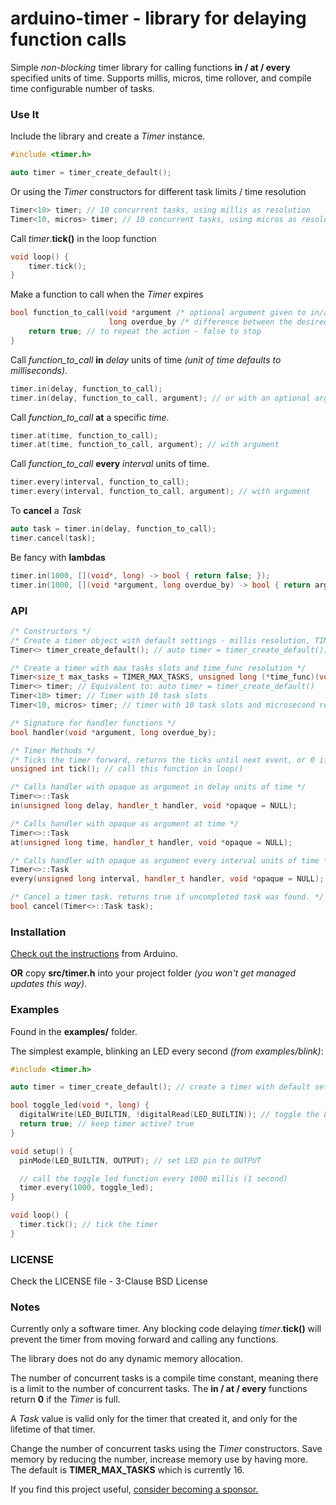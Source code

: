 # arduino-timer - library for delaying function calls

Simple *non-blocking* timer library for calling functions **in / at / every** specified units of time. Supports millis, micros, time rollover, and compile time configurable number of tasks.

### Use It

Include the library and create a *Timer* instance.
```cpp
#include <timer.h>

auto timer = timer_create_default();
```

Or using the *Timer* constructors for different task limits / time resolution
```cpp
Timer<10> timer; // 10 concurrent tasks, using millis as resolution
Timer<10, micros> timer; // 10 concurrent tasks, using micros as resolution
```

Call *timer*.**tick()** in the loop function
```cpp
void loop() {
    timer.tick();
}
```

Make a function to call when the *Timer* expires
```cpp
bool function_to_call(void *argument /* optional argument given to in/at/every */
                      long overdue_by /* difference between the desired and requested time */) {
    return true; // to repeat the action - false to stop
}
```

Call *function\_to\_call* **in** *delay* units of time *(unit of time defaults to milliseconds)*.
```cpp
timer.in(delay, function_to_call);
timer.in(delay, function_to_call, argument); // or with an optional argument for function_to_call
```

Call *function\_to\_call* **at** a specific *time*.
```cpp
timer.at(time, function_to_call);
timer.at(time, function_to_call, argument); // with argument
```

Call *function\_to\_call* **every** *interval* units of time.
```cpp
timer.every(interval, function_to_call);
timer.every(interval, function_to_call, argument); // with argument
```

To **cancel** a *Task*
```cpp
auto task = timer.in(delay, function_to_call);
timer.cancel(task);
```

Be fancy with **lambdas**
```cpp
timer.in(1000, [](void*, long) -> bool { return false; });
timer.in(1000, [](void *argument, long overdue_by) -> bool { return argument; }, argument);
```

### API

```cpp
/* Constructors */
/* Create a timer object with default settings - millis resolution, TIMER_MAX_TASKS (=16) task slots */
Timer<> timer_create_default(); // auto timer = timer_create_default();

/* Create a timer with max_tasks slots and time_func resolution */
Timer<size_t max_tasks = TIMER_MAX_TASKS, unsigned long (*time_func)(void) = millis> timer;
Timer<> timer; // Equivalent to: auto timer = timer_create_default()
Timer<10> timer; // Timer with 10 task slots
Timer<10, micros> timer; // timer with 10 task slots and microsecond resolution

/* Signature for handler functions */
bool handler(void *argument, long overdue_by);

/* Timer Methods */
/* Ticks the timer forward, returns the ticks until next event, or 0 if none */
unsigned int tick(); // call this function in loop()

/* Calls handler with opaque as argument in delay units of time */
Timer<>::Task
in(unsigned long delay, handler_t handler, void *opaque = NULL);

/* Calls handler with opaque as argument at time */
Timer<>::Task
at(unsigned long time, handler_t handler, void *opaque = NULL);

/* Calls handler with opaque as argument every interval units of time */
Timer<>::Task
every(unsigned long interval, handler_t handler, void *opaque = NULL);

/* Cancel a timer task. returns true if uncompleted task was found. */
bool cancel(Timer<>::Task task);
```

### Installation

[Check out the instructions](https://www.arduino.cc/en/Guide/Libraries) from Arduino.

**OR** copy **src/timer.h** into your project folder *(you won't get managed updates this way)*.

### Examples

Found in the **examples/** folder.

The simplest example, blinking an LED every second *(from examples/blink)*:

```cpp
#include <timer.h>

auto timer = timer_create_default(); // create a timer with default settings

bool toggle_led(void *, long) {
  digitalWrite(LED_BUILTIN, !digitalRead(LED_BUILTIN)); // toggle the LED
  return true; // keep timer active? true
}

void setup() {
  pinMode(LED_BUILTIN, OUTPUT); // set LED pin to OUTPUT

  // call the toggle_led function every 1000 millis (1 second)
  timer.every(1000, toggle_led);
}

void loop() {
  timer.tick(); // tick the timer
}
```

### LICENSE

Check the LICENSE file - 3-Clause BSD License

### Notes

Currently only a software timer. Any blocking code delaying *timer*.**tick()** will prevent the timer from moving forward and calling any functions.

The library does not do any dynamic memory allocation.

The number of concurrent tasks is a compile time constant, meaning there is a limit to the number of concurrent tasks. The **in / at / every** functions return **0** if the *Timer* is full.

A *Task* value is valid only for the timer that created it, and only for the lifetime of that timer.

Change the number of concurrent tasks using the *Timer* constructors. Save memory by reducing the number, increase memory use by having more. The default is **TIMER_MAX_TASKS** which is currently 16.

If you find this project useful, [consider becoming a sponsor.](https://github.com/sponsors/contrem)

